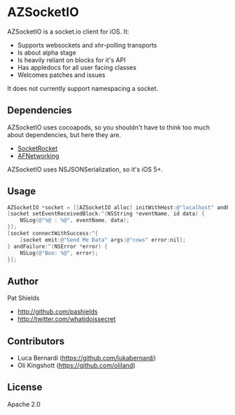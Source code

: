 AZSocketIO
==========
AZSocketIO is a socket.io client for iOS. It:

* Supports websockets and xhr-polling transports
* Is about alpha stage
* Is heavily reliant on blocks for it's API
* Has appledocs for all user facing classes
* Welcomes patches and issues

It does not currently support namespacing a socket.

Dependencies
------------
AZSocketIO uses cocoapods, so you shouldn't have to think too much about dependencies, but here they are.

* [SocketRocket](https://github.com/square/SocketRocket)
* [AFNetworking](https://github.com/AFNetworking/AFNetworking)

AZSocketIO uses NSJSONSerialization, so it's iOS 5+.

Usage
-----
``` objective-c
AZSocketIO *socket = [[AZSocketIO alloc] initWithHost:@"localhost" andPort:@"9000"];
[socket setEventReceivedBlock:^(NSString *eventName, id data) {
    NSLog(@"%@ : %@", eventName, data);
}];
[socket connectWithSuccess:^{
	[socket emit:@"Send Me Data" args:@"cows" error:nil];
} andFailure:^(NSError *error) {
    NSLog(@"Boo: %@", error);
}];
```

Author
-------
Pat Shields

* http://github.com/pashields
* http://twitter.com/whatidoissecret

Contributors
------------
* Luca Bernardi (https://github.com/lukabernardi)
* Oli Kingshott (https://github.com/oliland)

License
-------
Apache 2.0
